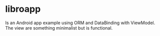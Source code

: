 # libroapp
Is an Android app example using ORM and DataBinding with ViewModel. The view are something minimalist but is functional.
